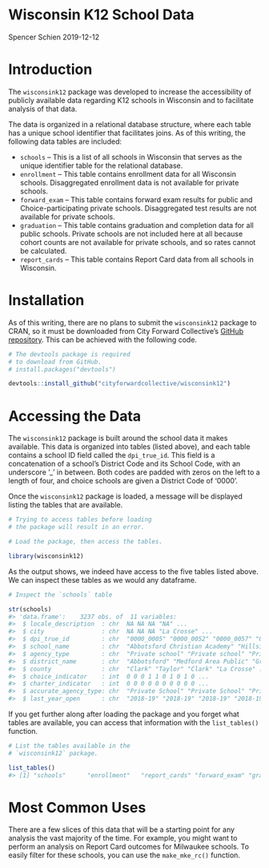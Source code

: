 Wisconsin K12 School Data
================
Spencer Schien
2019-12-12

# Introduction

The `wisconsink12` package was developed to increase the accessibility
of publicly available data regarding K12 schools in Wisconsin and to
facilitate analysis of that data.

The data is organized in a relational database structure, where each
table has a unique school identifier that facilitates joins. As of this
writing, the following data tables are included:

  - `schools` – This is a list of all schools in Wisconsin that serves
    as the unique identifier table for the relational database.
  - `enrollment` – This table contains enrollment data for all Wisconsin
    schools. Disaggregated enrollment data is not available for private
    schools.
  - `forward_exam` – This table contains forward exam results for public
    and Choice-participating private schools. Disaggregated test results
    are not available for private schools.
  - `graduation` – This table contains graduation and completion data
    for all public schools. Private schools are not included here at all
    because cohort counts are not available for private schools, and so
    rates cannot be calculated.
  - `report_cards` – This table contains Report Card data from all
    schools in Wisconsin.

# Installation

As of this writing, there are no plans to submit the `wisconsink12`
package to CRAN, so it must be downloaded from City Forward Collective’s
[GitHub repository](https://github.com/cityforwardcollective). This can
be achieved with the following code.

``` r
# The devtools package is required
# to download from GitHub.
# install.packages("devtools")

devtools::install_github("cityforwardcollective/wisconsink12")
```

# Accessing the Data

The `wisconsink12` package is built around the school data it makes
available. This data is organized into tables (listed above), and each
table contains a school ID field called the `dpi_true_id`. This field is
a concatenation of a school’s District Code and its School Code, with an
underscore ’\_’ in between. Both codes are padded with zeros on the left
to a length of four, and choice schools are given a District Code of
‘0000’.

Once the `wisconsink12` package is loaded, a message will be displayed
listing the tables that are available.

``` r
# Trying to access tables before loading
# the package will result in an error.

# Load the package, then access the tables.

library(wisconsink12)
```

As the output shows, we indeed have access to the five tables listed
above. We can inspect these tables as we would any dataframe.

``` r
# Inspect the `schools` table

str(schools)
#> 'data.frame':    3237 obs. of  11 variables:
#>  $ locale_description  : chr  NA NA NA "NA" ...
#>  $ city                : chr  NA NA NA "La Crosse" ...
#>  $ dpi_true_id         : chr  "0000_0005" "0000_0052" "0000_0057" "0000_0070" ...
#>  $ school_name         : chr  "Abbotsford Christian Academy" "Hillside Amish School" "Amish Parochial Schools" "Aquinas Middle" ...
#>  $ agency_type         : chr  "Private school" "Private school" "Private school" "Private school" ...
#>  $ district_name       : chr  "Abbotsford" "Medford Area Public" "Granton Area" "La Crosse" ...
#>  $ county              : chr  "Clark" "Taylor" "Clark" "La Crosse" ...
#>  $ choice_indicator    : int  0 0 0 1 1 0 1 0 1 0 ...
#>  $ charter_indicator   : int  0 0 0 0 0 0 0 0 0 0 ...
#>  $ accurate_agency_type: chr  "Private School" "Private School" "Private School" "Private School" ...
#>  $ last_year_open      : chr  "2018-19" "2018-19" "2018-19" "2018-19" ...
```

If you get further along after loading the package and you forget what
tables are available, you can access that information with the
`list_tables()` function.

``` r
# List the tables available in the 
# `wisconsink12` package.

list_tables()
#> [1] "schools"      "enrollment"   "report_cards" "forward_exam" "graduation"
```

# Most Common Uses

There are a few slices of this data that will be a starting point for
any analysis the vast majority of the time. For example, you might want
to perform an analysis on Report Card outcomes for Milwaukee schools. To
easily filter for these schools, you can use the `make_mke_rc()`
function.

